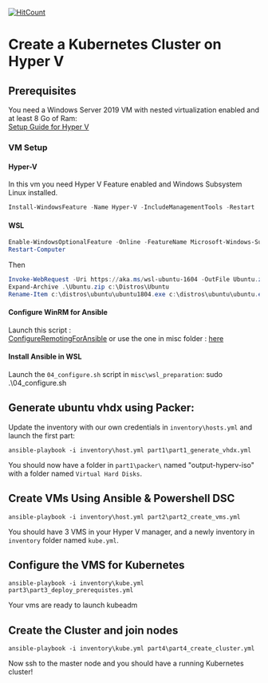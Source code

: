 
[![HitCount](http://hits.dwyl.io/etiennedeneuve/kubernetes_hyperv.svg)](http://hits.dwyl.io/etiennedeneuve/kubernetes_hyperv)

# Create a Kubernetes Cluster on Hyper V

## Prerequisites

You need a Windows Server 2019 VM with nested virtualization enabled and at least 8 Go of Ram:  
    [Setup Guide for Hyper V](https://docs.microsoft.com/fr-fr/virtualization/hyper-v-on-windows/user-guide/nested-virtualization)



### VM Setup

#### Hyper-V
In this vm you need Hyper V Feature enabled and Windows Subsystem Linux installed.
```Powershell
Install-WindowsFeature -Name Hyper-V -IncludeManagementTools -Restart 
```

#### WSL

```Powershell
Enable-WindowsOptionalFeature -Online -FeatureName Microsoft-Windows-Subsystem-Linux
Restart-Computer
```

Then

```Powershell
Invoke-WebRequest -Uri https://aka.ms/wsl-ubuntu-1604 -OutFile Ubuntu.zip -UseBasicParsing
Expand-Archive .\Ubuntu.zip c:\Distros\Ubuntu
Rename-Item c:\distros\ubuntu\ubuntu1804.exe c:\distros\ubuntu\ubuntu.exe
```

#### Configure WinRM for Ansible

Launch this script :  
[ConfigureRemotingForAnsible](https://github.com/ansible/ansible/blob/devel/examples/scripts/ConfigureRemotingForAnsible.ps1
)
or use the one in misc folder : [here](webcast\misc\host_preparation\01_config_winrm_ansible.ps1)

#### Install Ansible in WSL

Launch the ``04_configure.sh`` script in ``misc\wsl_preparation``: 
sudo .\04_configure.sh

## Generate ubuntu vhdx using Packer:

Update the inventory with our own credentials in ``inventory\hosts.yml`` and launch the first part:

```shell
ansible-playbook -i inventory\host.yml part1\part1_generate_vhdx.yml
```

You should now have a folder in ``part1\packer\`` named "output-hyperv-iso" with a folder named ``Virtual Hard Disks``.

## Create VMs Using Ansible & Powershell DSC

```shell
ansible-playbook -i inventory\host.yml part2\part2_create_vms.yml
```

You should have 3 VMS in your Hyper V manager, and a newly inventory in ``inventory`` folder named ``kube.yml``.

## Configure the VMS for Kubernetes

```shell
ansible-playbook -i inventory\kube.yml part3\part3_deploy_prerequistes.yml
```

Your vms are ready to launch kubeadm

## Create the Cluster and join nodes

```shell
ansible-playbook -i inventory\kube.yml part4\part4_create_cluster.yml
```

Now ssh to the master node and you should have a running Kubernetes cluster!
